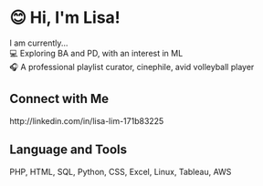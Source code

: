 <h1> 😊 Hi, I'm Lisa! </h1>

I am currently... <br>
💻 Exploring BA and PD, with an interest in ML <br>
🎧 A professional playlist curator, cinephile, avid volleyball player <br>

<h2>Connect with Me</h2>
http://linkedin.com/in/lisa-lim-171b83225
<br>
<h2>Language and Tools</h2>
PHP, HTML, SQL, Python, CSS, Excel, Linux, Tableau, AWS



